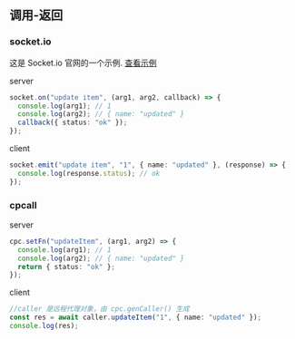 ## 调用-返回

### socket.io

这是 Socket.io 官网的一个示例. [查看示例](https://socket.io/docs/v4/emitting-events/#acknowledgements)

server

```ts
socket.on("update item", (arg1, arg2, callback) => {
  console.log(arg1); // 1
  console.log(arg2); // { name: "updated" }
  callback({ status: "ok" });
});
```

client

```ts
socket.emit("update item", "1", { name: "updated" }, (response) => {
  console.log(response.status); // ok
});
```

### cpcall

server

```ts
cpc.setFn("updateItem", (arg1, arg2) => {
  console.log(arg1); // 1
  console.log(arg2); // { name: "updated" }
  return { status: "ok" };
});
```

client

```ts
//caller 是远程代理对象，由 cpc.genCaller() 生成
const res = await caller.updateItem("1", { name: "updated" });
console.log(res);
```
